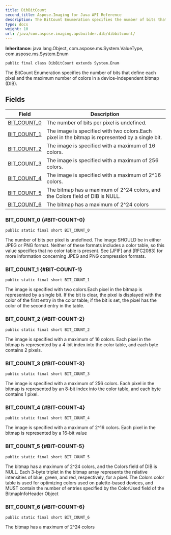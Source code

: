 ```yaml
---
title: DibBitCount
second_title: Aspose.Imaging for Java API Reference
description: The BitCount Enumeration specifies the number of bits that define each pixel and the maximum number of colors in a device-independent bitmap DIB.
type: docs
weight: 10
url: /java/com.aspose.imaging.apsbuilder.dib/dibbitcount/
---
```

**Inheritance:**
java.lang.Object, com.aspose.ms.System.ValueType, com.aspose.ms.System.Enum
```
public final class DibBitCount extends System.Enum
```

The BitCount Enumeration specifies the number of bits that define each pixel and the maximum number of colors in a device-independent bitmap (DIB).
## Fields

| Field | Description |
| --- | --- |
| [BIT_COUNT_0](#BIT-COUNT-0) | The number of bits per pixel is undefined. |
| [BIT_COUNT_1](#BIT-COUNT-1) | The image is specified with two colors.Each pixel in the bitmap is represented by a single bit. |
| [BIT_COUNT_2](#BIT-COUNT-2) | The image is specified with a maximum of 16 colors. |
| [BIT_COUNT_3](#BIT-COUNT-3) | The image is specified with a maximum of 256 colors. |
| [BIT_COUNT_4](#BIT-COUNT-4) | The image is specified with a maximum of 2^16 colors. |
| [BIT_COUNT_5](#BIT-COUNT-5) | The bitmap has a maximum of 2^24 colors, and the Colors field of DIB is NULL. |
| [BIT_COUNT_6](#BIT-COUNT-6) | The bitmap has a maximum of 2^24 colors |
### BIT_COUNT_0 {#BIT-COUNT-0}
```
public static final short BIT_COUNT_0
```


The number of bits per pixel is undefined. The image SHOULD be in either JPEG or PNG format. Neither of these formats includes a color table, so this value specifies that no color table is present. See [JFIF] and [RFC2083] for more information concerning JPEG and PNG compression formats.

### BIT_COUNT_1 {#BIT-COUNT-1}
```
public static final short BIT_COUNT_1
```


The image is specified with two colors.Each pixel in the bitmap is represented by a single bit. If the bit is clear, the pixel is displayed with the color of the first entry in the color table; if the bit is set, the pixel has the color of the second entry in the table.

### BIT_COUNT_2 {#BIT-COUNT-2}
```
public static final short BIT_COUNT_2
```


The image is specified with a maximum of 16 colors. Each pixel in the bitmap is represented by a 4-bit index into the color table, and each byte contains 2 pixels.

### BIT_COUNT_3 {#BIT-COUNT-3}
```
public static final short BIT_COUNT_3
```


The image is specified with a maximum of 256 colors. Each pixel in the bitmap is represented by an 8-bit index into the color table, and each byte contains 1 pixel.

### BIT_COUNT_4 {#BIT-COUNT-4}
```
public static final short BIT_COUNT_4
```


The image is specified with a maximum of 2^16 colors. Each pixel in the bitmap is represented by a 16-bit value

### BIT_COUNT_5 {#BIT-COUNT-5}
```
public static final short BIT_COUNT_5
```


The bitmap has a maximum of 2^24 colors, and the Colors field of DIB is NULL. Each 3-byte triplet in the bitmap array represents the relative intensities of blue, green, and red, respectively, for a pixel. The Colors color table is used for optimizing colors used on palette-based devices, and MUST contain the number of entries specified by the ColorUsed field of the BitmapInfoHeader Object

### BIT_COUNT_6 {#BIT-COUNT-6}
```
public static final short BIT_COUNT_6
```


The bitmap has a maximum of 2^24 colors

